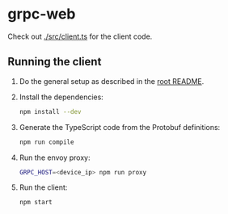# grpc-web

Check out [./src/client.ts](./client.ts) for the client code.

## Running the client

1. Do the general setup as described in the [root README](/README.md#general-setup).

1. Install the dependencies:

   ```bash
   npm install --dev
   ```

1. Generate the TypeScript code from the Protobuf definitions:

   ```bash
   npm run compile
   ```

1. Run the envoy proxy:

   ```bash
   GRPC_HOST=<device_ip> npm run proxy
   ```

1. Run the client:

   ```bash
   npm start
   ```
